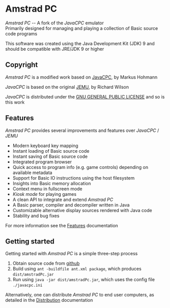 # Amstrad PC

*Amstrad PC* -- A fork of the *JavaCPC* emulator  
Primarily designed for managing and playing a collection of Basic source code programs

This software was created using the Java Development Kit (JDK) 9 and should be compatible with JRE/JDK 9 or higher



## Copyright

*Amstrad PC* is a modified work based on [JavaCPC][1], by Markus Hohmann

*JavaCPC* is based on the original [JEMU][2], by Richard Wilson
 
*JavaCPC* is distributed under the [GNU GENERAL PUBLIC LICENSE](LICENSE.txt) and so is this work



## Features

*Amstrad PC* provides several improvements and features over *JavaCPC* / *JEMU*

- Modern keyboard key mapping
- Instant loading of Basic source code
- Instant saving of Basic source code
- Integrated program browser
- Quick access to program info (e.g. game controls) depending on available metadata
- Support for Basic IO instructions using the host filesystem
- Insights into Basic memory allocation
- Context menu in fullscreen mode
- *Kiosk mode* for playing games
- A clean API to integrate and extend *Amstrad PC*
- A Basic parser, compiler and decompiler written in Java
- Customizable alternative display sources rendered with Java code
- Stability and bug fixes

For more information see the [Features](https://github.com/jandebr/amstradPc/blob/main/docs/wiki/Features) documentation



## Getting started

Getting started with *Amstrad PC* is a simple three-step process

1. Obtain source code from [github](https://github.com/jandebr/amstradPc)
2. Build using `ant -buildfile ant.xml package`, which produces `dist/amstradPc.jar`
3. Run using `java -jar dist/amstradPc.jar`, which uses the config file `./javacpc.ini`

Alternatively, one can distribute *Amstrad PC* to end user computers, as detailed in the [Distribution](https://github.com/jandebr/amstradPc/blob/main/docs/wiki/Distribute-Using-Getdown) documentation



[1]: <http://cpc-live.com> "JavaCPC"
[2]: <http://jemu.winape.net> "JEMU"
